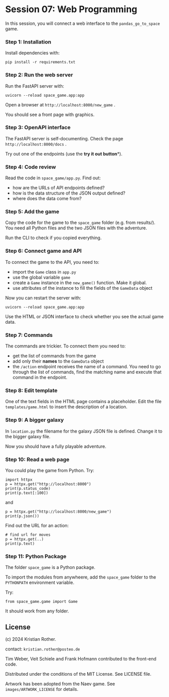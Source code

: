 # Session 07: Web Programming

In this session, you will connect a web interface to the `pandas_go_to_space` game.

### Step 1: Installation

Install dependencies with:

    pip install -r requirements.txt

### Step 2: Run the web server

Run the FastAPI server with:

    uvicorn --reload space_game.app:app

Open a browser at `http://localhost:8000/new_game` .

You should see a front page with graphics.

### Step 3: OpenAPI interface

The FastAPI server is self-documenting.
Check the page `http://localhost:8000/docs` .

Try out one of the endpoints (use the **try it out button***).

### Step 4: Code review

Read the code in `space_game/app.py`. Find out:

- how are the URLs of API endpoints defined?
- how is the data structure of the JSON output defined?
- where does the data come from?

### Step 5: Add the game

Copy the code for the game to the `space_game` folder (e.g. from results/).
You need all Python files and the two JSON files with the adventure.

Run the CLI to check if you copied everything.

### Step 6: Connect game and API

To connect the game to the API, you need to:

- import the `Game` class in `app.py`
- use the global variable `game`
- create a `Game` instance in the `new_game()` function. Make it global.
- use attributes of the instance to fill the fields of the `GameData` object

Now you can restart the server with:

    uvicorn --reload space_game.app:app

Use the HTML or JSON interface to check whether you see the actual game data.

### Step 7: Commands

The commands are trickier. To connect them you need to:

- get the list of commands from the game
- add only their **names** to the `GameData` object
- the `/action` endpoint receives the name of a command. You need to go through the list of commands, find the matching name and execute that command in the endpoint.

### Step 8: Edit template

One of the text fields in the HTML page contains a placeholder.
Edit the file `templates/game.html` to insert the description of a location.

### Step 9: A bigger galaxy

In `location.py` the filename for the galaxy JSON file is defined. Change it to the bigger galaxy file.

Now you should have a fully playable adventure.

### Step 10: Read a web page

You could play the game from Python. Try:

    import httpx
    p = httpx.get("http://localhost:8000")
    print(p.status_code)
    print(p.text[:100])

and

    p = httpx.get("http://localhost:8000/new_game")
    print(p.json())

Find out the URL for an action:

    # find url for moves
    p = httpx.get(..)
    print(p.text)

### Step 11: Python Package

The folder `space_game` is a Python package.

To import the modules from anywheere, add the `space_game` folder to the `PYTHONPATH` environment variable.

Try:

    from space_game.game import Game

It should work from any folder.

## License

(c) 2024 Kristian Rother.

contact: `kristian.rother@posteo.de`

Tim Weber, Veit Schiele and Frank Hofmann contributed to the front-end code.

Distributed under the conditions of the MIT License. See LICENSE file.

Artwork has been adopted from the Naev game. See `images/ARTWORK_LICENSE` for details.
